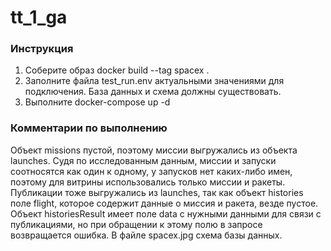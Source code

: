 # tt_1_ga
### Инструкция
1. Соберите образ docker build --tag spacex .
2. Заполните файла test_run.env актуальными значениями для подключения. База данных и схема должны существовать.
3. Выполните docker-compose up -d

### Комментарии по выполнению
Объект missions пустой, поэтому миссии выгружались из объекта launches. 
Судя по исследованным данным, миссии и запуски соотносятся как один к одному, у запусков нет каких-либо имен, поэтому для витрины использовались только миссии и ракеты.
Публикации тоже выгружались из launches, так как объект histories поле flight, которое содержит данные о миссия и ракета, везде пустое.
Объект historiesResult имеет поле data с нужными данными для связи с публикациями, но при обращении к этому полю в запросе возвращается ошибка.
В файле spacex.jpg схема базы данных.
